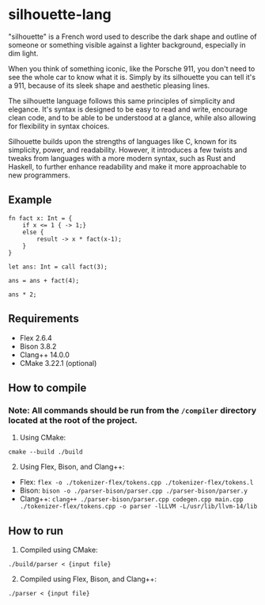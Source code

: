 # silhouette-lang

"silhouette" is a French word used to describe the dark shape and outline of someone or 
something visible against a lighter background, especially in dim light.

When you think of something iconic, like the Porsche 911, you don't need to see the
whole car to know what it is. Simply by its silhouette you can tell it's a 911, because
of its sleek shape and aesthetic pleasing lines.

The silhouette language follows this same principles of simplicity and elegance. It's
syntax is designed to be easy to read and write, encourage clean code, and to be 
able to be understood at a glance, while also allowing for flexibility in syntax choices.

Silhouette builds upon the strengths of languages like C, known for its simplicity, 
power, and readability. However, it introduces a few twists and tweaks from languages
with a more modern syntax, such as Rust and Haskell, to further enhance readability and 
make it more approachable to new programmers.


## Example

```
fn fact x: Int = {
    if x <= 1 { -> 1;} 
    else {
        result -> x * fact(x-1);
    }
}

let ans: Int = call fact(3);

ans = ans + fact(4);

ans * 2;
```

## Requirements

* Flex 2.6.4
* Bison 3.8.2
* Clang++ 14.0.0
* CMake 3.22.1 (optional)

## How to compile
### Note: All commands should be run from the `/compiler` directory located at the root of the project.


1. Using CMake:

```
cmake --build ./build
```

2. Using Flex, Bison, and Clang++:

  * Flex: `flex -o ./tokenizer-flex/tokens.cpp ./tokenizer-flex/tokens.l`
  * Bison: `bison -o ./parser-bison/parser.cpp ./parser-bison/parser.y`
  * Clang++: `clang++ ./parser-bison/parser.cpp codegen.cpp main.cpp ./tokenizer-flex/tokens.cpp -o parser -lLLVM -L/usr/lib/llvm-14/lib`

## How to run

1. Compiled using CMake:

```
./build/parser < {input file}
```

2. Compiled using Flex, Bison, and Clang++:

```
./parser < {input file}
```